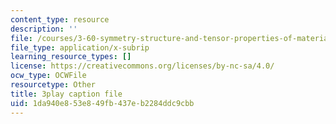 ```yaml
---
content_type: resource
description: ''
file: /courses/3-60-symmetry-structure-and-tensor-properties-of-materials-fall-2005/1da940e853e849fb437eb2284ddc9cbb_B4xIxr3fB7c.srt
file_type: application/x-subrip
learning_resource_types: []
license: https://creativecommons.org/licenses/by-nc-sa/4.0/
ocw_type: OCWFile
resourcetype: Other
title: 3play caption file
uid: 1da940e8-53e8-49fb-437e-b2284ddc9cbb
---
```

